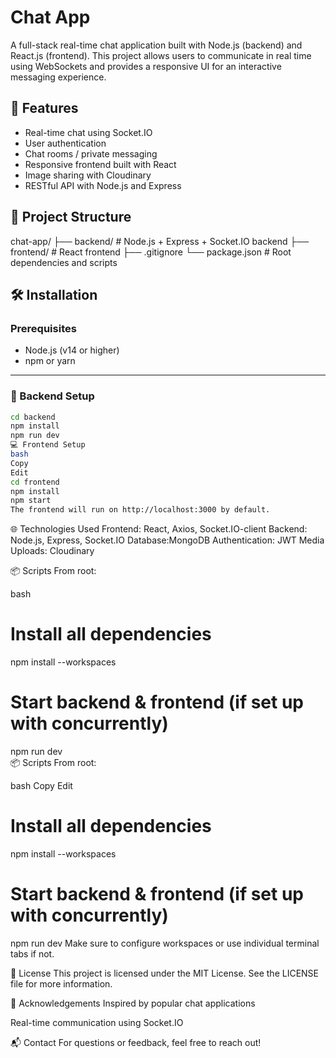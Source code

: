# Chat App

A full-stack real-time chat application built with Node.js (backend) and React.js (frontend). This project allows users to communicate in real time using WebSockets and provides a responsive UI for an interactive messaging experience.

## 🚀 Features

- Real-time chat using Socket.IO
- User authentication
- Chat rooms / private messaging
- Responsive frontend built with React
- Image sharing with Cloudinary
- RESTful API with Node.js and Express

## 📁 Project Structure

chat-app/
├── backend/ # Node.js + Express + Socket.IO backend
├── frontend/ # React frontend
├── .gitignore
└── package.json # Root dependencies and scripts 

## 🛠️ Installation

### Prerequisites

- Node.js (v14 or higher)
- npm or yarn

---

### 🔧 Backend Setup

```bash
cd backend
npm install
npm run dev
💻 Frontend Setup
bash
Copy
Edit
cd frontend
npm install
npm start 
The frontend will run on http://localhost:3000 by default.
```
🌐 Technologies Used
Frontend: React, Axios, Socket.IO-client
Backend: Node.js, Express, Socket.IO
Database:MongoDB 
Authentication: JWT 
Media Uploads: Cloudinary

📦 Scripts
From root:

bash
# Install all dependencies
npm install --workspaces

# Start backend & frontend (if set up with concurrently)
npm run dev  
📦 Scripts
From root:

bash
Copy
Edit
# Install all dependencies
npm install --workspaces

# Start backend & frontend (if set up with concurrently)
npm run dev
Make sure to configure workspaces or use individual terminal tabs if not.

📄 License
This project is licensed under the MIT License. See the LICENSE file for more information.

🙌 Acknowledgements
Inspired by popular chat applications

Real-time communication using Socket.IO

📬 Contact
For questions or feedback, feel free to reach out!



